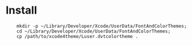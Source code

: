 
Install
==========


```
    mkdir -p ~/Library/Developer/Xcode/UserData/FontAndColorThemes;
    cd ~/Library/Developer/Xcode/UserData/FontAndColorThemes;
    cp /path/to/xcode4theme/Luser.dvtcolortheme .
```


